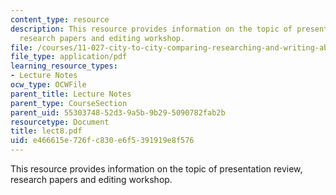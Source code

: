 ```yaml
---
content_type: resource
description: This resource provides information on the topic of presentation review,
  research papers and editing workshop.
file: /courses/11-027-city-to-city-comparing-researching-and-writing-about-cities-spring-2006/e466615e726fc830e6f5391919e8f576_lect8.pdf
file_type: application/pdf
learning_resource_types:
- Lecture Notes
ocw_type: OCWFile
parent_title: Lecture Notes
parent_type: CourseSection
parent_uid: 55303748-52d3-9a5b-9b29-5090782fab2b
resourcetype: Document
title: lect8.pdf
uid: e466615e-726f-c830-e6f5-391919e8f576
---
```

This resource provides information on the topic of presentation review, research papers and editing workshop.

